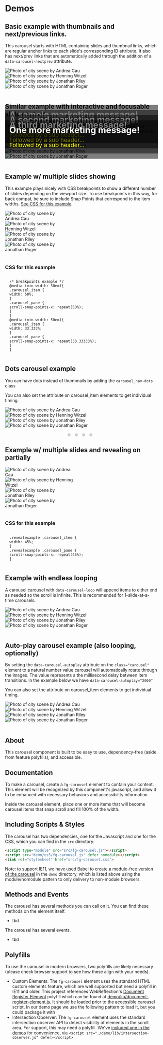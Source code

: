 ---
---

<script>this.customElements||document.write('<script src="./lib/document-register-element.js" defer><\x2fscript>');</script>
<script src="./lib/intersection-observer.js" defer></script>
<script src="../src/fg-carousel.js" type="module"></script>
<script src="./es5/fg-carousel.js" defer nomodule></script>
<link rel="stylesheet" href="../src/fg-carousel.css">


<style>

/* next prev arrow selectors */
.carousel_nextprev,
.carousel_nextprev_item {
  list-style: none;
  margin: 0;
  padding: 0;
}
.carousel_nextprev_next,
.carousel_nextprev_prev {
  position: absolute;
  top: 50%;
  width: 46px;
  height: 46px;
  line-height: 46px;
	margin-top: -23px;
  background-color: #fff;
  border-radius: 100%;
  overflow: hidden;
	text-align: center;
  font-size: .7em;
  text-transform: uppercase;
  text-decoration: none;
  border: 1px solid #eee;
  box-shadow: 0 0 5px rgba(0,0,0,.5);
}
.carousel_nextprev_next:not(.carousel_nextprev-disabled),
.carousel_nextprev_prev:not(.carousel_nextprev-disabled) {
	opacity: .8;
	cursor: pointer;
}
.carousel_nextprev_next:not(.carousel_nextprev-disabled):hover,
.carousel_nextprev_next:not(.carousel_nextprev-disabled):focus,
.carousel_nextprev_prev:not(.carousel_nextprev-disabled):hover,
.carousel_nextprev_prev:not(.carousel_nextprev-disabled):focus {
  opacity: 1;
}
.carousel_nextprev_next {
  right: -23px;
}
.carousel_nextprev_prev {
  left: -23px;
}


@media (min-width: 40em) {
	.carousel_nextprev_next,
	.carousel_nextprev_prev {
	  width: 50px;
	  height: 50px;
    line-height: 50px;
		margin-top: -25px;
	}
	.carousel_nextprev_next {
	  right: -25px;
	}
	.carousel_nextprev_prev {
	  left: -25px;
	}
}



/* dots nav */
.carousel_nav-dots {
	display: block;
	margin: 1em 0;
	text-align: center;
}
.carousel_nav.carousel_nav-dots a {
	display: inline-block;
	width: 10px;
    height: 10px;
    margin-right: 10px;
    background: #ccc;
    border: 0;
	border-radius: 100%;
	overflow: hidden;
	text-indent: -9999px;
	cursor: pointer;
}
.carousel_nav-dots a.carousel_nav_item-selected {
	background: #111;
	box-shadow: none;
	border: none;
	outline: none;
}

  </style>

<h1 id="demos">Demos</h1>

<h2 class="docs" id="nextprev">Basic example with thumbnails and next/previous links.</h2>
<p class="docs">This carousel starts with HTML containing slides and thumbnail links, which are regular anchor links to each slide's corresponding ID attribute. It also has next/prev links that are automatically added through the addition of a <code>data-carousel-nextprev</code> attribute. </p>
<fg-carousel data-carousel-nextprev="">
    <div class="carousel_nextprev_contain"><!-- optional wrapper to allow for next-prev arrows to relatively position to a direct wrapper of the slides -->
    <div class="carousel_pane" aria-label="Series of images of city scenes">
        <div class="carousel_items">
            <div class="carousel_item" id="img-a1">
            <img src="imgs/andrea-cau-nV7GJmSq3zc-unsplash.jpg" alt="Photo of city scene by Andrea Cau" />
            </div>
            <div class="carousel_item" id="img-b1">
            <img src="imgs/henning-witzel-ukvgqriuOgo-unsplash.jpg" alt="Photo of city scene by Henning Witzel" />
            </div>
            <div class="carousel_item" id="img-c1">
            <img src="imgs/jonathan-riley-VW8MUbHyxCU-unsplash.jpg" alt="Photo of city scene by Jonathan Riley" />
            </div>
            <div class="carousel_item" id="img-d1">
            <img src="imgs/jonathan-roger-LY1eyQMFeyo-unsplash.jpg" alt="Photo of city scene by Jonathan Roger" />
            </div>
        </div>
        </div>
    </div>
    <div class="carousel_nav">
        <a href="#img-a1"><img src="imgs/thmb-andrea-cau-nV7GJmSq3zc-unsplash.jpg" alt="" /></a>
        <a href="#img-b1"><img src="imgs/thmb-henning-witzel-ukvgqriuOgo-unsplash.jpg" alt="" /></a>
        <a href="#img-c1"><img src="imgs/thmb-jonathan-riley-VW8MUbHyxCU-unsplash.jpg" alt="" /></a>
        <a href="#img-d1"><img src="imgs/thmb-jonathan-roger-LY1eyQMFeyo-unsplash.jpg" alt="" /></a>
    </div>
  </fg-carousel>




<h2 class="docs">Similar example with interactive and focusable slide content</h2>
<p class="docs">This carousel contains focusable (linked) content to demonstrate how content can be accessed via a keyboard by tabbing between the slide links.</p>
<fg-carousel data-carousel-nextprev="" class="marketing-example">
    <div class="carousel_nextprev_contain"><!-- optional wrapper to allow for next-prev arrows to relatively position to a direct wrapper of the slides -->
    <div class="carousel_pane" aria-label="Series of images of city scenes">
        <div class="carousel_items">
            <div class="carousel_item" id="img-a1b">
            <img src="imgs/andrea-cau-nV7GJmSq3zc-unsplash.jpg" alt="Photo of city scene by Andrea Cau" />
            <a href="#">
              <h4>A sample marketing message!</h4>
              <p>Followed by a sub header...</p>
            </a>
            </div>
            <div class="carousel_item" id="img-b1b">
            <img src="imgs/henning-witzel-ukvgqriuOgo-unsplash.jpg" alt="Photo of city scene by Henning Witzel" />
            <a href="#">
              <h4>A second marketing message!</h4>
              <p>Followed by a sub header...</p>
            </a>
            </div>
            <div class="carousel_item" id="img-c1b">
            <img src="imgs/jonathan-riley-VW8MUbHyxCU-unsplash.jpg" alt="Photo of city scene by Jonathan Riley" />
            <a href="#">
              <h4>A third marketing message!</h4>
              <p>Followed by a sub header...</p>
            </a>
            </div>
            <div class="carousel_item" id="img-d1b">
            <img src="imgs/jonathan-roger-LY1eyQMFeyo-unsplash.jpg" alt="Photo of city scene by Jonathan Roger" />
            <a href="#">
              <h4>One more marketing message!</h4>
              <p>Followed by a sub header...</p>
            </a>
            </div>
        </div>
        </div>
    </div>
    <div class="carousel_nav">
        <a href="#img-a1b"><img src="imgs/thmb-andrea-cau-nV7GJmSq3zc-unsplash.jpg" alt="" /></a>
        <a href="#img-b1b"><img src="imgs/thmb-henning-witzel-ukvgqriuOgo-unsplash.jpg" alt="" /></a>
        <a href="#img-c1b"><img src="imgs/thmb-jonathan-riley-VW8MUbHyxCU-unsplash.jpg" alt="" /></a>
        <a href="#img-d1b"><img src="imgs/thmb-jonathan-roger-LY1eyQMFeyo-unsplash.jpg" alt="" /></a>
    </div>
  </fg-carousel>

  <style>
  .marketing-example .carousel_item {
    position: relative;
  }
  .marketing-example .carousel_item a {
    position: absolute;
    bottom: 0;
    background: rgba(0,0,0,.5);
    left: 0;
    right: 0;
    padding: 1em;
    text-decoration: none;
  }
  .marketing-example .carousel_item a:hover,
  .marketing-example .carousel_item a:focus {
    background-color: rgba(0,0,0,.9);
    text-decoration: underline;
    outline: none;
  }
  .marketing-example .carousel_item h4 {
    font-size: 1.8rem;
    font-weight: bold;
    margin: 0 0 .1em;
    color: #fff;
  }
  .marketing-example .carousel_item p {
    font-size: 1.2rem;
    font-weight: normal;
    color: yellow;
  }
  </style>

<style>
  
      /* breakpoints example */
      @media (min-width: 30em){
        .breakpointsexample .carousel_item {
          width: 50%;
        }
        .breakpointsexample .carousel_pane {
          scroll-snap-points-x: repeat(50%);
        }
      }
      @media (min-width: 50em){
        .breakpointsexample .carousel_item {
          width: 33.333%;
        }
        .breakpointsexample .carousel_pane {
          scroll-snap-points-x: repeat(33.33333%);
        }
      }
    </style>

<h2 class="docs" id="breakpoints">Example w/ multiple slides showing</h2>
<p class="docs">This example plays nicely with CSS breakpoints to show a different number of slides depending on the viewport size. To use breakpoints in this way, for back compat, be sure to include Snap Points that correspond to the item widths. <a href="#css">See CSS for this example</a></p>

<fg-carousel data-carousel-nextprev="" class="breakpointsexample">
    <div class="carousel_nextprev_contain"><!-- optional wrapper to allow for next-prev arrows to relatively position to a direct wrapper of the slides -->
    <div class="carousel_pane" aria-label="Series of images of city scenes">
        <div class="carousel_items">
          <div class="carousel_item" id="img-a2">
            <img src="imgs/andrea-cau-nV7GJmSq3zc-unsplash.jpg" alt="Photo of city scene by Andrea Cau" />
          </div>
          <div class="carousel_item" id="img-b2">
            <img src="imgs/henning-witzel-ukvgqriuOgo-unsplash.jpg" alt="Photo of city scene by Henning Witzel" />
          </div>
          <div class="carousel_item" id="img-c2">
            <img src="imgs/jonathan-riley-VW8MUbHyxCU-unsplash.jpg" alt="Photo of city scene by Jonathan Riley" />
          </div>
          <div class="carousel_item" id="img-d2">
            <img src="imgs/jonathan-roger-LY1eyQMFeyo-unsplash.jpg" alt="Photo of city scene by Jonathan Roger" />
          </div>
        </div>
      </div>
    </div>
    <div class="carousel_nav">
      <a href="#img-a2"><img src="imgs/thmb-andrea-cau-nV7GJmSq3zc-unsplash.jpg" alt="" /></a>
      <a href="#img-b2"><img src="imgs/thmb-henning-witzel-ukvgqriuOgo-unsplash.jpg" alt="" /></a>
      <a href="#img-c2"><img src="imgs/thmb-jonathan-riley-VW8MUbHyxCU-unsplash.jpg" alt="" /></a>
      <a href="#img-d2"><img src="imgs/thmb-jonathan-roger-LY1eyQMFeyo-unsplash.jpg" alt="" /></a>
    </div>
  </fg-carousel>

<h3 class="docs" id="css">CSS for this example</h3>
<pre class="docs language-css"><code class="docs language-css">
  /* breakpoints example */
  @media (min-width: 30em){
  .carousel_item {
  width: 50%;
  }
  .carousel_pane {
  scroll-snap-points-x: repeat(50%);
  }
  }
  @media (min-width: 50em){
  .carousel_item {
  width: 33.333%;
  }
  .carousel_pane {
  scroll-snap-points-x: repeat(33.33333%);
  }
  }
  </code></pre>


  <h2 class="docs" id="dots">Dots carousel example</h2>
  <p class="docs">You can have dots instead of thumbnails by adding the <code>carousel_nav-dots</code> class</p>
  <p class="docs">You can also set the attribute on carousel_item elements to get individual timing.</p>
  <fg-carousel data-carousel-nextprev>
      <div class="carousel_nextprev_contain"><!-- optional wrapper to allow for next-prev arrows to relatively position to a direct wrapper of the slides -->
          <div class="carousel_pane" aria-label="Series of images of city scenes">
              <div class="carousel_items">
                  <div class="carousel_item" id="img-a3b">
                  <img src="imgs/andrea-cau-nV7GJmSq3zc-unsplash.jpg" alt="Photo of city scene by Andrea Cau" />
                  </div>
                  <div class="carousel_item" id="img-b3b">
                  <img src="imgs/henning-witzel-ukvgqriuOgo-unsplash.jpg" alt="Photo of city scene by Henning Witzel" />
                  </div>
                  <div class="carousel_item" id="img-c3b">
                  <img src="imgs/jonathan-riley-VW8MUbHyxCU-unsplash.jpg" alt="Photo of city scene by Jonathan Riley" />
                  </div>
                  <div class="carousel_item" id="img-d3b">
                  <img src="imgs/jonathan-roger-LY1eyQMFeyo-unsplash.jpg" alt="Photo of city scene by Jonathan Roger" />
                  </div>
              </div>
              </div>
          </div>
          <div class="carousel_nav carousel_nav-dots">
              <a href="#img-a3b">Slide 1</a>
              <a href="#img-b3b">Slide 2</a>
              <a href="#img-c3b">Slide 3</a>
              <a href="#img-d3b">Slide 4</a>
          </div>
    </fg-carousel>



<style>
  
    .revealexample .carousel_item {
        width: 45%;
    }
    .revealexample .carousel_pane {
        scroll-snap-points-x: repeat(45%);
    }
  
  </style>

<h2 class="docs" id="reveal">Example w/ multiple slides and revealing on partially</h2>

<fg-carousel class="revealexample" data-carousel-nextprev="">
    <div class="carousel_nextprev_contain"><!-- optional wrapper to allow for next-prev arrows to relatively position to a direct wrapper of the slides -->
        <div class="carousel_pane" aria-label="Series of images of city scenes">
            <div class="carousel_items">
                <div class="carousel_item" id="img-a4">
                <img src="imgs/andrea-cau-nV7GJmSq3zc-unsplash.jpg" alt="Photo of city scene by Andrea Cau" />
                </div>
                <div class="carousel_item" id="img-b4">
                <img src="imgs/henning-witzel-ukvgqriuOgo-unsplash.jpg" alt="Photo of city scene by Henning Witzel" />
                </div>
                <div class="carousel_item" id="img-c4">
                <img src="imgs/jonathan-riley-VW8MUbHyxCU-unsplash.jpg" alt="Photo of city scene by Jonathan Riley" />
                </div>
                <div class="carousel_item" id="img-d4">
                <img src="imgs/jonathan-roger-LY1eyQMFeyo-unsplash.jpg" alt="Photo of city scene by Jonathan Roger" />
                </div>
            </div>
            </div>
        </div>
        <div class="carousel_nav">
            <a href="#img-a4"><img src="imgs/thmb-andrea-cau-nV7GJmSq3zc-unsplash.jpg" alt="" /></a>
            <a href="#img-b4"><img src="imgs/thmb-henning-witzel-ukvgqriuOgo-unsplash.jpg" alt="" /></a>
            <a href="#img-c4"><img src="imgs/thmb-jonathan-riley-VW8MUbHyxCU-unsplash.jpg" alt="" /></a>
            <a href="#img-d4"><img src="imgs/thmb-jonathan-roger-LY1eyQMFeyo-unsplash.jpg" alt="" /></a>
        </div>
</fg-carousel>

<h3 class="docs" id="css">CSS for this example</h3>
<pre class="docs language-css"><code class="docs language-css">
  .revealexample .carousel_item {
  width: 45%;
  }
  .revealexample .carousel_pane {
  scroll-snap-points-x: repeat(45%);
  }
  </code></pre>

<h2 class="docs" id="looping">Example with endless looping</h2>
<p class="docs">A carousel carousel with <code>data-carousel-loop</code> will append items to either end as needed so the scroll is infinite. This is recommended for 1-slide-at-a-time carousels.</p>

<fg-carousel data-carousel-nextprev="" data-carousel-loop="">
<div class="carousel_nextprev_contain"><!-- optional wrapper to allow for next-prev arrows to relatively position to a direct wrapper of the slides -->
    <div class="carousel_pane" aria-label="Series of images of city scenes">
        <div class="carousel_items">
            <div class="carousel_item" id="img-a5">
            <img src="imgs/andrea-cau-nV7GJmSq3zc-unsplash.jpg" alt="Photo of city scene by Andrea Cau" />
            </div>
            <div class="carousel_item" id="img-b5">
            <img src="imgs/henning-witzel-ukvgqriuOgo-unsplash.jpg" alt="Photo of city scene by Henning Witzel" />
            </div>
            <div class="carousel_item" id="img-c5">
            <img src="imgs/jonathan-riley-VW8MUbHyxCU-unsplash.jpg" alt="Photo of city scene by Jonathan Riley" />
            </div>
            <div class="carousel_item" id="img-d5">
            <img src="imgs/jonathan-roger-LY1eyQMFeyo-unsplash.jpg" alt="Photo of city scene by Jonathan Roger" />
            </div>
        </div>
        </div>
    </div>
    <div class="carousel_nav">
        <a href="#img-a3"><img src="imgs/thmb-andrea-cau-nV7GJmSq3zc-unsplash.jpg" alt="" /></a>
        <a href="#img-b3"><img src="imgs/thmb-henning-witzel-ukvgqriuOgo-unsplash.jpg" alt="" /></a>
        <a href="#img-c3"><img src="imgs/thmb-jonathan-riley-VW8MUbHyxCU-unsplash.jpg" alt="" /></a>
        <a href="#img-d3"><img src="imgs/thmb-jonathan-roger-LY1eyQMFeyo-unsplash.jpg" alt="" /></a>
    </div>
</fg-carousel>


<h2 class="docs" id="autoplay"> Auto-play carousel example (also looping, optionally)</h2>
<p class="docs">By setting the <code>data-carousel-autoplay</code> attribute on the <code>class="carousel"</code> element to a natural number value carousel will automatically rotate through the images. The value represents a the millisecond delay between item transitions. In the example below we have <code>data-carousel-autoplay="2000"</code></p>
<p class="docs">You can also set the attribute on carousel_item elements to get individual timing.</p>
<fg-carousel data-carousel-nextprev data-carousel-loop data-carousel-autoplay="3000">
    <div class="carousel_nextprev_contain"><!-- optional wrapper to allow for next-prev arrows to relatively position to a direct wrapper of the slides -->
        <div class="carousel_pane" aria-label="Series of images of city scenes">
            <div class="carousel_items">
                <div class="carousel_item" id="img-a3">
                <img src="imgs/andrea-cau-nV7GJmSq3zc-unsplash.jpg" alt="Photo of city scene by Andrea Cau" />
                </div>
                <div class="carousel_item" id="img-b3">
                <img src="imgs/henning-witzel-ukvgqriuOgo-unsplash.jpg" alt="Photo of city scene by Henning Witzel" />
                </div>
                <div class="carousel_item" id="img-c3">
                <img src="imgs/jonathan-riley-VW8MUbHyxCU-unsplash.jpg" alt="Photo of city scene by Jonathan Riley" />
                </div>
                <div class="carousel_item" id="img-d3">
                <img src="imgs/jonathan-roger-LY1eyQMFeyo-unsplash.jpg" alt="Photo of city scene by Jonathan Roger" />
                </div>
            </div>
            </div>
        </div>
        <div class="carousel_nav">
            <a href="#img-a3"><img src="imgs/thmb-andrea-cau-nV7GJmSq3zc-unsplash.jpg" alt="" /></a>
            <a href="#img-b3"><img src="imgs/thmb-henning-witzel-ukvgqriuOgo-unsplash.jpg" alt="" /></a>
            <a href="#img-c3"><img src="imgs/thmb-jonathan-riley-VW8MUbHyxCU-unsplash.jpg" alt="" /></a>
            <a href="#img-d3"><img src="imgs/thmb-jonathan-roger-LY1eyQMFeyo-unsplash.jpg" alt="" /></a>
        </div>
  </fg-carousel>


## About

This carousel component is built to be easy to use, dependency-free (aside from feature polyfills), and accessible.



## Documentation

To make a carousel, create a `fg-carousel` element to contain your content. This element will be recognized by this component's javascript, and allow it to be enhanced with necessary behaviors and accessibility information. 

Inside the carousel element, place one or more items that will become carousel items that snap scroll and fill 100% of the width.




## Including Scripts &amp; Styles

The carousel has two dependencies, one for the Javascript and one for the CSS, which you can find in the `src` directory:

```html
<script type="module" src="src/fg-carousel.js"></script>
<script src="demo/es5/fg-carousel.js" defer nomodule></script>
<link rel="stylesheet" href="src/fg-carousel.css">
```

Note: to support IE11, we have used Babel to create [a module-free version of the carousel](demo/es5/fg-carousel.js) in the `demo` directory, which is listed above using the module/nomodule pattern to only delivery to non-module browsers. 


## Methods and Events

The carousel has several methods you can call on it. You can find these methods on the element itself. 

- tbd 

The carousel has several events. 
- tbd

## Polyfills

To use the carousel in modern browsers, two polyfills are likely necessary (please check browser support to see how these align with your needs). 

- Custom Elements: The `fg-carousel` element uses the standard HTML custom elements feature, which are well supported but need a polyfill in IE11 and older. This project references WebReflection's [Document Register Element](https://github.com/WebReflection/document-register-element) polyfill which can be found at [demo/lib/document-register-element.js](demo/lib/document-register-element.js). It should be loaded prior to the accessible carousel script. In our demo page we use the following pattern to load it, but you could package it with <script>this.customElements||document.write('<script src=".demo/lib/document-register-element.js"><\x2fscript>');</script>
- Intersection Observer: The `fg-carousel` element uses the standard intersection observer API to detect visibility of elements in the scroll area. For support, this may need a polyfill. We've [included one in the demos](demo/lib/intersection-observer.js) for convenience, via `<script src="./demo/lib/intersection-observer.js" defer></script>`